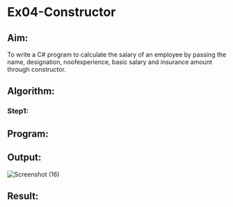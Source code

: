 # Ex04-Constructor
## Aim:
 To write a C# program to calculate the salary of an employee by passing the name, designation, noofexperience, basic salary and insurance amount through constructor.
 
 ## Algorithm:
 ### Step1:
 
 
 
 ## Program:
 
 ## Output:

![Screenshot (16)](https://user-images.githubusercontent.com/75237886/166908643-29ebaa5b-23fa-4577-ac7c-04fe5e423c30.png)

 ## Result:
